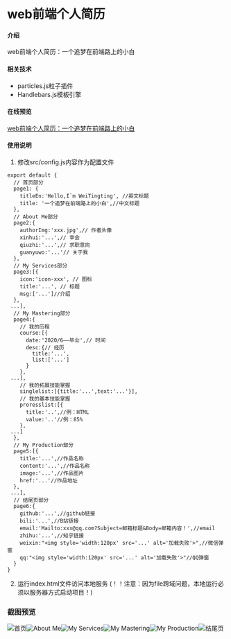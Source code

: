 # web前端个人简历

#### 介绍
web前端个人简历：一个追梦在前端路上的小白

#### 相关技术
- particles.js粒子插件
- Handlebars.js模板引擎


#### 在线预览
[web前端个人简历：一个追梦在前端路上的小白](http://wttandroid.gitee.io/wttandroid.github.io/)

#### 使用说明
1.  修改src/config.js内容作为配置文件

```
export default {
  // 首页部分
  page1: {
    titleEn:'Hello,I`m WeiTingting', //英文标题
    title: '一个追梦在前端路上的小白',//中文标题
  },
  // About Me部分
  page2:{
    authorImg:'xxx.jpg',// 作者头像
    xinhui:'...',// 幸会
    qiuzhi:'...',// 求职意向
    guanyuwo:'...'// 关于我
  },
  // My Services部分
  page3:[{
    icon:'icon-xxx', // 图标
    title:'...', // 标题
    msg:['...']//介绍
  },
 ...],
  // My Mastering部分
  page4:{
    // 我的历程
    course:[{
      date:'2020/6——毕业',// 时间
      desc:{// 经历
        title:'...',
        list:['...']
      }
    },
 ...],
    // 我的拓展技能掌握
    singlelist:[{title:'...',text:'...'}],
    // 我的基本技能掌握
    proresslist:[{
      title:'..',//例：HTML
      value:'..'//例：85%
    },
 ...]
  },
  // My Production部分
  page5:[{
    title:'...',//作品名称
    content:'...',//作品名称
    image:'...',//作品图片
    href:'...'//作品地址
  },
 ...],
  // 结尾页部分
  page6:{
    github:'...',//github链接
    bili:'...',//B站链接
    email:'Mailto:xxx@qq.com?Subject=邮箱标题&Body=邮箱内容！',//email
    zhihu:'...',//知乎链接
    weixin:"<img style='width:120px' src='...' alt='加载失败'>",//微信弹窗
    qq:"<img style='width:120px' src='...' alt='加载失败'>"//QQ弹窗
  }
}
```

2.  运行index.html文件访问本地服务  (！！注意：因为file跨域问题，本地运行必须以服务器方式启动项目！)



### 截图预览

![首页](https://images.gitee.com/uploads/images/2020/0722/194832_8b05a480_5641265.png "1.png")![About Me](https://images.gitee.com/uploads/images/2020/0722/194851_9fc98b82_5641265.png "2.png")![My Services](https://images.gitee.com/uploads/images/2020/0722/194909_f35f4738_5641265.png "3.png")![My Mastering](https://images.gitee.com/uploads/images/2020/0722/195119_1e54b805_5641265.png "4.png")![My Production](https://images.gitee.com/uploads/images/2020/0722/194926_268983f1_5641265.png "5.png")![结尾页](https://images.gitee.com/uploads/images/2020/0722/194947_d623e840_5641265.png "6.png")


